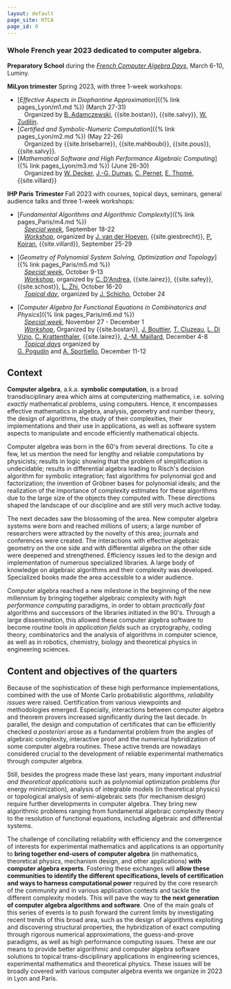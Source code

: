 ```yaml
---
layout: default
page_site: RTCA
page_id: 0
---
```



### Whole French year 2023 dedicated to computer algebra. 

**Preparatory School** during the [*French Computer Algebra Days*](https://sourcesup.renater.fr/www/orga-jncf), March 6-10, Luminy.


**MiLyon trimester** Spring 2023, with three 1-week workshops:
  * [*Effective Aspects in Diophantine Approximation*]({% link pages_Lyon/m1.md %}) (March 27-31)
    <br/>&nbsp;&nbsp;&nbsp; Organized by [B. Adamczewski](https://adamczewski.perso.math.cnrs.fr), {{site.bostan}}, {{site.salvy}}, [W. Zudilin](https://www.math.ru.nl/~wzudilin/).
  * [*Certified and Symbolic-Numeric Computation*]({% link pages_Lyon/m2.md %}) (May 22-26)<br/>&nbsp;&nbsp;&nbsp; Organized by {{site.brisebarre}}, {{site.mahboubi}}, {{site.pous}}, {{site.salvy}}.
  * [*Mathematical Software and High Performance Algebraic Computing*]({% link pages_Lyon/m3.md %}) (June 26-30)<br/>&nbsp;&nbsp;&nbsp; Organized by [W. Decker](https://www.mathematik.uni-kl.de/en/agag/people/head/prof-dr-wolfram-decker), [J.-G. Dumas](https://membres-ljk.imag.fr/Jean-Guillaume.Dumas/), [C. Pernet](https://membres-ljk.imag.fr/Clement.Pernet/), [E. Thomé](https://members.loria.fr/EThome/), {{site.villard}}

**IHP Paris Trimester** Fall 2023 with courses, topical days, seminars, general audience talks and three 1-week workshops:
  * [*Fundamental Algorithms and Algorithmic Complexity*]({% link pages_Paris/m4.md %}) 
  <br/>&nbsp;&nbsp;&nbsp; [*Special week*](pages_Paris/m4.md#special), September 18-22
  <br/>&nbsp;&nbsp;&nbsp; [*Workshop*](pages_Paris/m4.md#schedule), organized by [J. van der Hoeven](https://www.texmacs.org/joris/main/joris.html), {{site.giesbrecht}}, 
    [P. Koiran](http://perso.ens-lyon.fr/pascal.koiran),
    {{site.villard}}, September 25-29

  * [*Geometry of Polynomial System Solving, Optimization and Topology*]({% link pages_Paris/m5.md %}) 
<br/>&nbsp;&nbsp;&nbsp; [*Special week*](pages_Paris/m5.md), October 9-13
  <br/>&nbsp;&nbsp;&nbsp; [*Workshop*](pages_Paris/m5.md#workshop), organized by [C. D'Andrea](http://www.ub.edu/arcades/cdandrea.html), {{site.lairez}}, {{site.safey}}, {{site.schost}}, [L. Zhi](http://www.mmrc.iss.ac.cn/~lzhi/), October 16-20
<br/>&nbsp;&nbsp;&nbsp; [*Topical day*](pages_Paris/m5.md#topical), 
organized by [J. Schicho](https://www3.risc.jku.at/people/jschicho), October 24

  * [*Computer Algebra for Functional Equations in Combinatorics and Physics*]({% link pages_Paris/m6.md %}) 
<br/>&nbsp;&nbsp;&nbsp; [*Special week*](pages_Paris/m6.md), November 27 - December 1
  <br/>&nbsp;&nbsp;&nbsp; [*Workshop*](pages_Paris/m6.md#workshop), Organized by {{site.bostan}}, 
    [J. Bouttier](https://www.ipht.fr/Pisp/jeremie.bouttier), [T. Cluzeau](https://www.unilim.fr/pages_perso/thomas.cluzeau/), [L. Di Vizio](https://divizio.joomla.com/), [C. Krattenthaler](https://www.mat.univie.ac.at/~kratt/), {{site.lairez}}, [J.-M. Maillard](https://www.lptmc.jussieu.fr/users/maillard), December 4-8
<br/>&nbsp;&nbsp;&nbsp; [*Topical days*](pages_Paris/m6.md#topical)
organized by  
[G. Pogudin](http://www.lix.polytechnique.fr/Labo/Gleb.POGUDIN/) 
and
[A. Sportiello](https://lipn.univ-paris13.fr/~sportiello/index_eng.html),
December 11-12

## Context ##

**Computer algebra**, a.k.a. **symbolic computation**, is a broad transdisciplinary area which aims at computerizing mathematics, i.e. solving *exactly* mathematical problems, using computers. Hence, it encompasses effective mathematics in algebra, analysis, geometry and number theory, the design of algorithms, the study of their complexities, their implementations and their use in applications, as well as software system aspects to manipulate and encode efficiently mathematical objects. 

Computer algebra was born in the 60's from several directions. To cite a few, let us mention 
the need for lengthy and reliable computations by physicists; results in logic showing that the problem of simplification is undecidable; results in differential algebra leading to Risch's decision algorithm for symbolic integration; fast algorithms for polynomial gcd and factorization; the invention of Gröbner bases for polynomial ideals; and the realization of the importance of complexity estimates for these algorithms due to the large size of the objects they  computed with. These directions shaped the landscape of our discipline and are still very much active today.

The next decades saw the blossoming of the area. New computer algebra systems were born and reached millions of users; a large number of researchers were attracted by the novelty of this area; journals and conferences were created. The interactions with effective algebraic geometry on the one side and with differential algebra on the other side were deepened and strengthened. Efficiency issues led to the design and implementation of numerous specialized libraries. A large body of knowledge on algebraic algorithms and their complexity was developed. Specialized books made the area accessible to a wider audience.

Computer algebra reached a new milestone in the beginning of the new millennium 
by bringing together algebraic complexity with *high performance computing* paradigms, 
in order to obtain *practically fast* algorithms and successors of the libraries initiated in the 90's.
Through a large dissemination, this allowed these 
computer algebra software to become *routine tools in application fields* such as  cryptography, coding 
theory, combinatorics and the analysis of algorithms in computer science, as well as in robotics, chemistry, 
biology and theoretical physics in engineering sciences.

## Content and objectives of the quarters

Because of the sophistication of these high performance implementations, combined with the use of 
Monte Carlo probabilistic algorithms,
*reliability issues* were raised. Certification from various viewpoints and methodologies 
emerged. Especially, 
interactions between computer algebra and theorem provers increased significantly during the last decade.
In parallel, the design and computation of certificates that can be efficiently checked *a posteriori*  arose as a fundamental 
problem from the angles of algebraic complexity, interactive proof and the numerical hybridization of some computer algebra routines.
These active trends are nowadays considered crucial to the development of reliable experimental mathematics through computer algebra.



Still, besides the progress made these last years, many important *industrial and
theoretical  applications* such as polynomial optimization problems (for energy
minimization), analysis of integrable models (in theoretical physics) or topological analysis of
semi-algebraic sets (for mechanism design) require further developments in computer
algebra. They bring new algorithmic problems ranging from fundamental algebraic
complexity theory to the resolution of functional equations,  including algebraic and differential systems.

The challenge of conciliating reliability with efficiency and the convergence of interests 
for experimental mathematics 
and applications is an opportunity to **bring together end-users of computer
algebra** (in mathematics, theoretical physics, mechanism design, and other applications)
**with computer algebra experts**. 
Fostering these exchanges will **allow these communities to identify
the different specifications, levels of certification and 
ways to harness
computational power** required by the core research of the community and in 
various application contexts and tackle the different complexity models. 
This will pave the way to **the next generation of computer algebra algorithms and software**. One of the main goals of this series of events is to push forward the current
limits by investigating recent trends of this
broad area, such as the design of algorithms exploiting and discovering structural 
properties, the hybridization of exact computing through rigorous numerical approximations, 
the guess-and-prove paradigms, as well as high performance computing issues. 
These are our means to provide better algorithmic and computer algebra software solutions to topical 
trans-disciplinary applications in engineering sciences, experimental mathematics and theoretical physics. 
These issues will be broadly covered with various computer algebra events we organize in 2023 in Lyon and Paris. 
